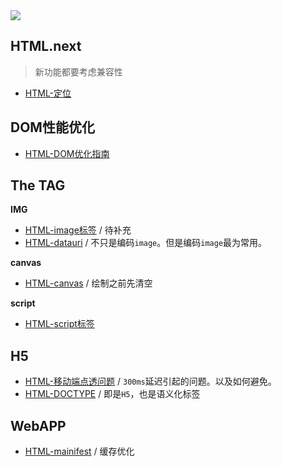<img src="https://img.shields.io/badge/uses-html-E34F26?logo=html5&style=for-the-badge" />

## **HTML.next**
> 新功能都要考虑兼容性

* [HTML-定位](https://github.com/JiangWeixian/JS-Tips/blob/master/docs/HTML/HTML5-%E5%AE%9A%E4%BD%8D.md)

## **DOM性能优化**

* [HTML-DOM优化指南](https://github.com/JiangWeixian/JS-Tips/blob/master/docs/HTML/HTML-DOM%E4%BC%98%E5%8C%96%E6%8C%87%E5%8D%97.md)

## **The TAG**

**IMG**

* [HTML-image标签](https://github.com/JiangWeixian/JS-Tips/blob/master/docs/HTML/HTML-image%E6%A0%87%E7%AD%BE.md) / 待补充
* [HTML-datauri](https://github.com/JiangWeixian/JS-Tips/blob/master/docs/HTML/HTML-datauri.md) / 不只是编码`image`。但是编码`image`最为常用。

**canvas**

* [HTML-canvas](https://github.com/JiangWeixian/JS-Tips/blob/master/docs/HTML/HTML-canvas.md) / 绘制之前先清空

**script**

* [HTML-script标签](https://github.com/JiangWeixian/JS-Tips/blob/master/docs/HTML/HTML-script%E6%A0%87%E7%AD%BE%E5%8A%A0%E8%BD%BD%E4%BA%8B%E4%BB%B6.md)

## **H5**

* [HTML-移动端点透问题](https://github.com/JiangWeixian/JS-Tips/blob/master/docs/HTML/HTML-script%E6%A0%87%E7%AD%BE%E5%8A%A0%E8%BD%BD%E4%BA%8B%E4%BB%B6.md) / `300ms`延迟引起的问题。以及如何避免。
* [HTML-DOCTYPE](https://github.com/JiangWeixian/JS-Tips/blob/master/docs/HTML/HTML-DOCTYPE.md) / 即是`H5`，也是语义化标签

## WebAPP

* [HTML-mainifest](https://github.com/JiangWeixian/JS-Tips/blob/master/docs/HTML/HTML5-%E7%A6%BB%E7%BA%BF%E5%AD%98%E5%82%A8-manifest.md) / 缓存优化
